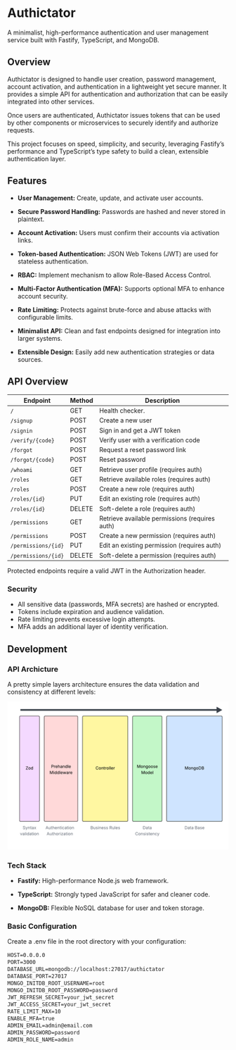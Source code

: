 # Authictator

A minimalist, high-performance authentication and user management service built with Fastify, TypeScript, and MongoDB.

## Overview

Authictator is designed to handle user creation, password management, account activation, and authentication in a lightweight yet secure manner.
It provides a simple API for authentication and authorization that can be easily integrated into other services.

Once users are authenticated, Authictator issues tokens that can be used by other components or microservices to securely identify and authorize requests.

This project focuses on speed, simplicity, and security, leveraging Fastify’s performance and TypeScript’s type safety to build a clean, extensible authentication layer.

## Features

- **User Management:** Create, update, and activate user accounts.

- **Secure Password Handling:** Passwords are hashed and never stored in plaintext.

- **Account Activation:** Users must confirm their accounts via activation links.

- **Token-based Authentication:** JSON Web Tokens (JWT) are used for stateless authentication.

- **RBAC:** Implement mechanism to allow Role-Based Access Control.

- **Multi-Factor Authentication (MFA):** Supports optional MFA to enhance account security.

- **Rate Limiting:** Protects against brute-force and abuse attacks with configurable limits.

- **Minimalist API:** Clean and fast endpoints designed for integration into larger systems.

- **Extensible Design:** Easily add new authentication strategies or data sources.

## API Overview
| Endpoint        | Method |Description                                      |
| --------------- | ------ | ----------------------------------------------- |
| `/`             | GET    | Health checker.                                 |
| `/signup`       | POST   | Create a new user                               |
| `/signin`       | POST   | Sign in and get a JWT token                     |
| `/verify/{code}`| POST   | Verify user with a verification code            |
| `/forgot`       | POST   | Request a reset password link                   |
| `/forgot/{code}`| POST   | Reset password                                  |
| `/whoami`       | GET    | Retrieve user profile (requires auth)           |
| `/roles`      | GET    | Retrieve available roles (requires auth)           |
| `/roles`      | POST   | Create a new role (requires auth)           |
| `/roles/{id}` | PUT    | Edit an existing role (requires auth)          |
| `/roles/{id}` | DELETE | Soft-delete a role (requires auth)           |
| `/permissions`      | GET    | Retrieve available permissions (requires auth)           |
| `/permissions`      | POST   | Create a new permission (requires auth)           |
| `/permissions/{id}` | PUT    | Edit an existing permission (requires auth)          |
| `/permissions/{id}` | DELETE | Soft-delete a permission (requires auth)           |

Protected endpoints require a valid JWT in the Authorization header.

### Security

- All sensitive data (passwords, MFA secrets) are hashed or encrypted. 
- Tokens include expiration and audience validation.
- Rate limiting prevents excessive login attempts.
- MFA adds an additional layer of identity verification.


## Development

### API Archicture

A pretty simple layers architecture ensures the data validation and consistency at different levels:

![Validation Layers](./assets/images/validation-layers.png)

### Tech Stack

- **Fastify:** High-performance Node.js web framework.

- **TypeScript:** Strongly typed JavaScript for safer and cleaner code.

- **MongoDB:** Flexible NoSQL database for user and token storage.


### Basic Configuration
Create a .env file in the root directory with your configuration:

```
HOST=0.0.0.0
PORT=3000
DATABASE_URL=mongodb://localhost:27017/authictator
DATABASE_PORT=27017
MONGO_INITDB_ROOT_USERNAME=root
MONGO_INITDB_ROOT_PASSWORD=password
JWT_REFRESH_SECRET=your_jwt_secret
JWT_ACCESS_SECRET=your_jwt_secret
RATE_LIMIT_MAX=10
ENABLE_MFA=true
ADMIN_EMAIL=admin@email.com
ADMIN_PASSWORD=password
ADMIN_ROLE_NAME=admin
```